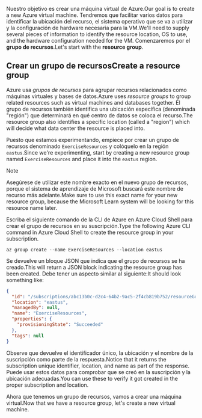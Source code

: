 <span data-ttu-id="eb4aa-101">Nuestro objetivo es crear una máquina virtual de Azure.</span><span class="sxs-lookup"><span data-stu-id="eb4aa-101">Our goal is to create a new Azure virtual machine.</span></span> <span data-ttu-id="eb4aa-102">Tendremos que facilitar varios datos para identificar la ubicación del recurso, el sistema operativo que se va a utilizar y la configuración de hardware necesaria para la VM.</span><span class="sxs-lookup"><span data-stu-id="eb4aa-102">We'll need to supply several pieces of information to identify the resource location, OS to use, and the hardware configuration needed for the VM.</span></span> <span data-ttu-id="eb4aa-103">Comenzaremos por el **grupo de recursos**.</span><span class="sxs-lookup"><span data-stu-id="eb4aa-103">Let's start with the **resource group**.</span></span>

## <a name="create-a-resource-group"></a><span data-ttu-id="eb4aa-104">Crear un grupo de recursos</span><span class="sxs-lookup"><span data-stu-id="eb4aa-104">Create a resource group</span></span>

<span data-ttu-id="eb4aa-105">Azure usa _grupos de recursos_ para agrupar recursos relacionados como máquinas virtuales y bases de datos.</span><span class="sxs-lookup"><span data-stu-id="eb4aa-105">Azure uses _resource groups_ to group related resources such as virtual machines and databases together.</span></span> <span data-ttu-id="eb4aa-106">El grupo de recursos también identifica una ubicación específica (denominada "región") que determinará en qué centro de datos se coloca el recurso.</span><span class="sxs-lookup"><span data-stu-id="eb4aa-106">The resource group also identifies a specific location (called a "region") which will decide what data center the resource is placed into.</span></span>

<span data-ttu-id="eb4aa-107">Puesto que estamos experimentando, empiece por crear un grupo de recursos denominado `ExerciseResources` y colóquelo en la región `eastus`.</span><span class="sxs-lookup"><span data-stu-id="eb4aa-107">Since we're experimenting, start by creating a new resource group named `ExerciseResources` and place it into the `eastus` region.</span></span>

> [!NOTE]
> <span data-ttu-id="eb4aa-108">Asegúrese de utilizar este nombre exacto en el nuevo grupo de recursos, porque el sistema de aprendizaje de Microsoft buscará este nombre de recurso más adelante.</span><span class="sxs-lookup"><span data-stu-id="eb4aa-108">Make sure to use this exact name for your new resource group, because the Microsoft Learn system will be looking for this resource name later.</span></span> 

<span data-ttu-id="eb4aa-109">Escriba el siguiente comando de la CLI de Azure en Azure Cloud Shell para crear el grupo de recursos en su suscripción.</span><span class="sxs-lookup"><span data-stu-id="eb4aa-109">Type the following Azure CLI command in Azure Cloud Shell to create the resource group in your subscription.</span></span>

```azurecli
az group create --name ExerciseResources --location eastus
```

<span data-ttu-id="eb4aa-110">Se devuelve un bloque JSON que indica que el grupo de recursos se ha creado.</span><span class="sxs-lookup"><span data-stu-id="eb4aa-110">This will return a JSON block indicating the resource group has been created.</span></span> <span data-ttu-id="eb4aa-111">Debe tener un aspecto similar al siguiente:</span><span class="sxs-lookup"><span data-stu-id="eb4aa-111">It should look something like:</span></span>

```json
{
  "id": "/subscriptions/abc13b0c-d2c4-64b2-9ac5-2f4cb819b752/resourceGroups/ExerciseResources",
  "location": "eastus",
  "managedBy": null,
  "name": "ExerciseResources",
  "properties": {
    "provisioningState": "Succeeded"
  },
  "tags": null
}
```

<span data-ttu-id="eb4aa-112">Observe que devuelve el identificador único, la ubicación y el nombre de la suscripción como parte de la respuesta.</span><span class="sxs-lookup"><span data-stu-id="eb4aa-112">Notice that it returns the subscription unique identifier, location, and name as part of the response.</span></span> <span data-ttu-id="eb4aa-113">Puede usar estos datos para comprobar que se creó en la suscripción y la ubicación adecuadas.</span><span class="sxs-lookup"><span data-stu-id="eb4aa-113">You can use these to verify it got created in the proper subscription and location.</span></span>

<span data-ttu-id="eb4aa-114">Ahora que tenemos un grupo de recursos, vamos a crear una máquina virtual.</span><span class="sxs-lookup"><span data-stu-id="eb4aa-114">Now that we have a resource group, let's create a new virtual machine.</span></span>